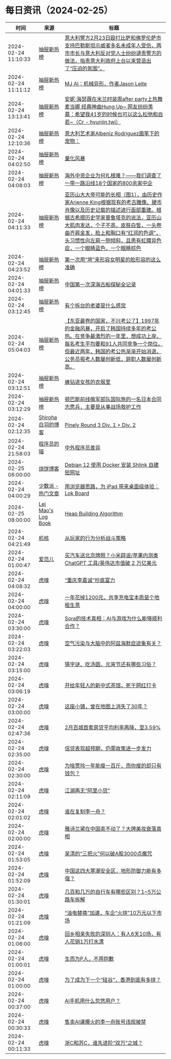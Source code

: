 ﻿# 每日资讯（2024-02-25）

|时间|来源|标题|
|---|---|---|
|2024-02-24 11:10:33|[抽屉新热榜](http://dig.chouti.com/feed.xml)|[意大利警方2月23日殴打比萨和佛罗伦萨市支持巴勒斯坦示威者多名未成年人受伤，两市市长与意大利反对党人士纷纷谴责警方的做法，指责意大利政府上台以来营造出了“压迫的氛围”。](https://dig.chouti.com/link/41624696)|
|2024-02-24 11:11:12|[抽屉新热榜](http://dig.chouti.com/feed.xml)|[MJ AI：机械异形，作者Jason Leite](https://dig.chouti.com/link/41624774)|
|2024-02-24 13:13:41|[抽屉新热榜](http://dig.chouti.com/feed.xml)|[安妮·海瑟薇在米兰时装周after party上热舞麦当娜 经典神曲Hung Up~ 网友纷纷羡慕：希望我41岁的时候也可以这么松弛和自若~（Cr - hyunjin.twi）](https://dig.chouti.com/link/41625602)|
|2024-02-24 12:10:36|[抽屉新热榜](http://dig.chouti.com/feed.xml)|[意大利艺术家Albeniz Rodriguez画笔下的宠物：](https://dig.chouti.com/link/41625113)|
|2024-02-24 04:02:50|[抽屉新热榜](http://dig.chouti.com/feed.xml)|[量化风暴](https://dig.chouti.com/link/41621808)|
|2024-02-24 04:08:03|[抽屉新热榜](http://dig.chouti.com/feed.xml)|[海外中资企业为何扎根难？——我们调查了一带一路沿线18个国家的800余家中企](https://dig.chouti.com/link/41621830)|
|2024-02-24 04:11:33|[抽屉新热榜](http://dig.chouti.com/feed.xml)|[亚历山大大帝可能的长相（图1），由历史作家Arienne King根据现有的考古雕像、硬币肖像以及历史记载的描述进行面部重建。根据古希腊历史学家普鲁塔克的说法，亚历山大肌肉发达，个子不高，皮肤白皙，一头卷曲齐肩金发，脸上和胸口有“红润的色调”，头习惯性向左肩一侧倾斜，且患有虹膜异色症，一个眼睛蓝色，一个眼睛棕色](https://dig.chouti.com/link/41621894)|
|2024-02-24 04:23:52|[抽屉新热榜](http://dig.chouti.com/feed.xml)|[第一次用“垮”来形容女明星的脸形容的这么准确​​](https://dig.chouti.com/link/41622012)|
|2024-02-24 04:01:33|[抽屉新热榜](http://dig.chouti.com/feed.xml)|[中国第一次深海古船探秘全记录](https://dig.chouti.com/link/41621548)|
|2024-02-24 03:12:45|[抽屉新热榜](http://dig.chouti.com/feed.xml)|[有个拆台的老婆是什么感觉](https://dig.chouti.com/link/41621377)|
|2024-02-24 05:04:03|[抽屉新热榜](http://dig.chouti.com/feed.xml)|[【东亚最卷的国家，不兴考公了】1997年的金融风暴，开启了韩国持续多年的考公热。在竞争最激烈的一年里，想成功上岸，每名考生平均要和91人共同竞争一个岗位。但最近两年，韩国的考公热渐渐开始消退，公务员报考人数屡创新低，辞职人数屡创新高。](https://dig.chouti.com/link/41622291)|
|2024-02-24 03:12:51|[抽屉新热榜](http://dig.chouti.com/feed.xml)|[蜂钻进女孩的衣服里](https://dig.chouti.com/link/41621397)|
|2024-02-24 03:12:29|[抽屉新热榜](http://dig.chouti.com/feed.xml)|[顿巴斯前线俄军部队国际旅的一名日本合同志愿兵，主要是从事战场救护工作](https://dig.chouti.com/link/41621338)|
|2024-02-24 02:12:35|[Shiroha白羽的博客](https://hukeqing.github.io/rss.xml)|[Pinely Round 3 Div. 1 + Div. 2 ](https://blog.mauve.icu/2024/02/24/acm/codeforces/PinelyRound3/)|
|2024-02-24 21:58:03|[程序员的喵](https://catcoding.me/atom.xml)|[中外程序员差异](http://catcoding.me/p/diff/)|
|2024-02-25 06:00:00|[烧饼博客](https://u.sb/rss.xml)|[Debian 12 使用 Docker 安装 Shlink 自建短网址](https://u.sb/docker-shlink/)|
|2024-02-24 04:00:29|[少数派 - 热门文章](https://rss.mifaw.com/articles/5c8bb11a3c41f61efd36683e/5c92450e3882afa09dff5928)|[用浏览器思路，为 iPad 带来桌面级体验：Lok Board](https://sspai.com/post/86288)|
|2024-02-25 08:00:00|[Lei Mao's Log Book](https://leimao.github.io/atom.xml)|[Heap Building Algorithm](https://leimao.github.io/blog/Heap-Building-Asymptotic-Algorithm/)|
|2024-02-24 04:21:49|[机核](https://www.gcores.com/rss)|[从玩家的行为分析战斗策略](https://www.gcores.com/articles/177799)|
|2024-02-24 01:00:47|[爱范儿](https://www.ifanr.com/feed)|[买汽车送北京牌照？小米辟谣/苹果内测类 ChatGPT 工具/英伟达市值破 2 万亿美元](https://www.ifanr.com/1576006?utm_source=rss&utm_medium=rss&utm_campaign=)|
|2024-02-24 04:08:32|[虎嗅](https://rss.huxiu.com/)|[“重庆李嘉诚”抄底富力](https://www.huxiu.com/article/2707938.html?f=rss)|
|2024-02-24 04:00:00|[虎嗅](https://rss.huxiu.com/)|[一年花掉1200元，共享充电宝本质是个地租生意](https://www.huxiu.com/article/2705957.html?f=rss)|
|2024-02-24 03:30:00|[虎嗅](https://rss.huxiu.com/)|[Sora的技术真相：AI与游戏为什么能够顺利合作？](https://www.huxiu.com/article/2705872.html?f=rss)|
|2024-02-24 03:22:03|[虎嗅](https://rss.huxiu.com/)|[空气污染与大脑中的阿兹海默症迹象有关？](https://www.huxiu.com/article/2707639.html?f=rss)|
|2024-02-24 03:15:00|[虎嗅](https://rss.huxiu.com/)|[猜字谜、吃汤圆，元宵节还有哪些习俗？](https://www.huxiu.com/article/2707860.html?f=rss)|
|2024-02-24 03:06:19|[虎嗅](https://rss.huxiu.com/)|[开给年轻人的新中式茶馆，死于网红打卡](https://www.huxiu.com/article/2707225.html?f=rss)|
|2024-02-24 03:00:00|[虎嗅](https://rss.huxiu.com/)|[这座小镇，曾在地图上消失了30年？](https://www.huxiu.com/article/2705939.html?f=rss)|
|2024-02-24 02:47:36|[虎嗅](https://rss.huxiu.com/)|[2月百城首套房贷平均利率再降，至3.59%](https://www.huxiu.com/article/2707640.html?f=rss)|
|2024-02-24 02:35:00|[虎嗅](https://rss.huxiu.com/)|[信贷表现超预期，仍需政策进一步发力](https://www.huxiu.com/article/2706583.html?f=rss)|
|2024-02-24 02:30:00|[虎嗅](https://rss.huxiu.com/)|[为啥贾玲一年能瘦一百斤，而你瘦的却只有钱包？](https://www.huxiu.com/article/2705504.html?f=rss)|
|2024-02-24 02:11:09|[虎嗅](https://rss.huxiu.com/)|[江湖再无“阿里小贷”](https://www.huxiu.com/article/2707638.html?f=rss)|
|2024-02-24 02:01:02|[虎嗅](https://rss.huxiu.com/)|[谁在复制李一舟？](https://www.huxiu.com/article/2707642.html?f=rss)|
|2024-02-24 02:00:00|[虎嗅](https://rss.huxiu.com/)|[雅诗兰黛在中国卖不动了？大牌美妆衰落真相](https://www.huxiu.com/article/2705458.html?f=rss)|
|2024-02-24 01:53:05|[虎嗅](https://rss.huxiu.com/)|[吴清的“三把火”何以破A股3000点魔咒](https://www.huxiu.com/article/2706582.html?f=rss)|
|2024-02-24 01:52:09|[虎嗅](https://rss.huxiu.com/)|[中国这四大寒潮安全区，地形防御力能有多强？](https://www.huxiu.com/article/2706163.html?f=rss)|
|2024-02-24 01:30:01|[虎嗅](https://rss.huxiu.com/)|[几百和几万的自行车有哪些区别？1~5万公路车拆解](https://www.huxiu.com/article/2705418.html?f=rss)|
|2024-02-24 01:21:09|[虎嗅](https://rss.huxiu.com/)|[“油电替换”加速，车企“火拼”10万元以下市场](https://www.huxiu.com/article/2706580.html?f=rss)|
|2024-02-24 01:06:00|[虎嗅](https://rss.huxiu.com/)|[回乡相亲失败的深圳人：有人6天10场，有人花销1万打水漂](https://www.huxiu.com/article/2706548.html?f=rss)|
|2024-02-24 01:00:01|[虎嗅](https://rss.huxiu.com/)|[生而为P人，不用抱歉](https://www.huxiu.com/article/2706223.html?f=rss)|
|2024-02-24 01:00:00|[虎嗅](https://rss.huxiu.com/)|[为了成为下一个“硅谷”，香港到底有多拼？](https://www.huxiu.com/article/2705163.html?f=rss)|
|2024-02-24 00:37:00|[虎嗅](https://rss.huxiu.com/)|[AI手机用什么忽悠用户？](https://www.huxiu.com/article/2706575.html?f=rss)|
|2024-02-24 00:30:33|[虎嗅](https://rss.huxiu.com/)|[售卖AI课爆火的李一舟账号违规被禁](https://www.huxiu.com/article/2706574.html?f=rss)|
|2024-02-24 00:11:33|[虎嗅](https://rss.huxiu.com/)|[浙C和苏C，谁先进阶“双万”之城？](https://www.huxiu.com/article/2706207.html?f=rss)|
